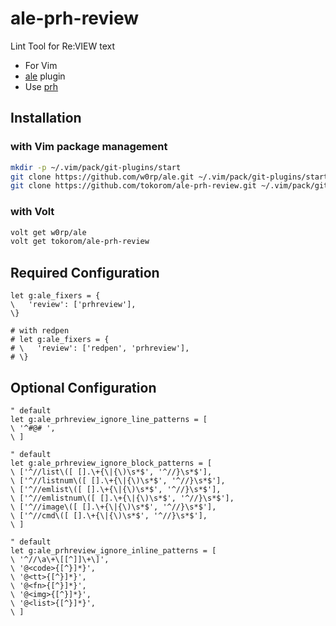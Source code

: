 # ale-prh-review

Lint Tool for Re:VIEW text

- For Vim
- [ale](https://github.com/w0rp/ale) plugin
- Use [prh](https://github.com/prh/prh)

## Installation

### with Vim package management

```sh
mkdir -p ~/.vim/pack/git-plugins/start
git clone https://github.com/w0rp/ale.git ~/.vim/pack/git-plugins/start/ale
git clone https://github.com/tokorom/ale-prh-review.git ~/.vim/pack/git-plugins/start/ale-prh-review
```

### with Volt

```sh
volt get w0rp/ale
volt get tokorom/ale-prh-review
```

## Required Configuration

```vim
let g:ale_fixers = {
\   'review': ['prhreview'],
\}

# with redpen
# let g:ale_fixers = {
# \   'review': ['redpen', 'prhreview'],
# \}
```

## Optional Configuration

```vim
" default
let g:ale_prhreview_ignore_line_patterns = [
\ '^#@# ',
\ ]

" default
let g:ale_prhreview_ignore_block_patterns = [
\ ['^//list\([ [].\+{\|{\)\s*$', '^//}\s*$'],
\ ['^//listnum\([ [].\+{\|{\)\s*$', '^//}\s*$'],
\ ['^//emlist\([ [].\+{\|{\)\s*$', '^//}\s*$'],
\ ['^//emlistnum\([ [].\+{\|{\)\s*$', '^//}\s*$'],
\ ['^//image\([ [].\+{\|{\)\s*$', '^//}\s*$'],
\ ['^//cmd\([ [].\+{\|{\)\s*$', '^//}\s*$'],
\ ]

" default
let g:ale_prhreview_ignore_inline_patterns = [
\ '^//\a\+\[[^]]\+\]',
\ '@<code>{[^}]*}',
\ '@<tt>{[^}]*}',
\ '@<fn>{[^}]*}',
\ '@<img>{[^}]*}',
\ '@<list>{[^}]*}',
\ ]
```
